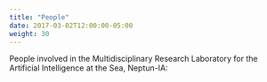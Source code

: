 ```yaml
---
title: "People"
date: 2017-03-02T12:00:00-05:00
weight: 30
---
```


People involved in the Multidisciplinary Research Laboratory for the Artificial Intelligence at the Sea, Neptun-IA:
